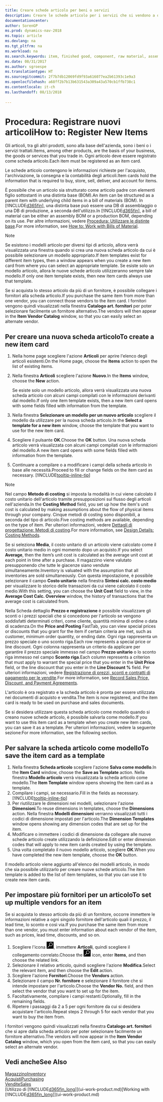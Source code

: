 ```yaml
---
title: Creare schede articolo per beni o servizi
description: Creare le schede articolo per i servizi che si vendono a ora e per i prodotti fisici, ad esempio articoli di assemblaggio, prodotti finiti, componenti o materie prime, che si vendono dal magazzino.
documentationcenter: 
author: SorenGP
ms.prod: dynamics-nav-2018
ms.topic: article
ms.devlang: na
ms.tgt_pltfrm: na
ms.workload: na
ms.search.keywords: item, finished good, component, raw material, assembly item
ms.date: 08/31/2017
ms.author: sgroespe
ms.translationtype: HT
ms.sourcegitcommit: 2f7b7db12069fd9f93a616077ea2b61393c1e9a3
ms.openlocfilehash: a68ff2b7b13b631543a309a43a570cb1ffb738c1
ms.contentlocale: it-ch
ms.lasthandoff: 08/13/2018

---
```

# <a name="how-to-register-new-items"></a><span data-ttu-id="7687a-103">Procedura: Registrare nuovi articoli</span><span class="sxs-lookup"><span data-stu-id="7687a-103">How to: Register New Items</span></span>
<span data-ttu-id="7687a-104">Gli articoli, tra gli altri prodotti, sono alla base dell'azienda, sono i beni o i servizi trattati.</span><span class="sxs-lookup"><span data-stu-id="7687a-104">Items, among other products, are the basis of your business, the goods or services that you trade in.</span></span> <span data-ttu-id="7687a-105">Ogni articolo deve essere registrato come scheda articolo.</span><span class="sxs-lookup"><span data-stu-id="7687a-105">Each item must be registered as an item card.</span></span>

<span data-ttu-id="7687a-106">Le schede articolo contengono le informazioni richieste per l'acquisto, l'archiviazione, la consegna e la contabilità degli articoli.</span><span class="sxs-lookup"><span data-stu-id="7687a-106">Item cards hold the information that is required to buy, store, sell, deliver, and account for items.</span></span>

<span data-ttu-id="7687a-107">È possibile che un articolo sia strutturato come articolo padre con elementi figlio sottostanti in una distinta base (BOM).</span><span class="sxs-lookup"><span data-stu-id="7687a-107">An item can be structured as a parent item with underlying child items in a bill of materials (BOM).</span></span> <span data-ttu-id="7687a-108">In [!INCLUDE[d365fin](includes/d365fin_md.md)], una distinta base può essere una DB di assemblaggio o una DB di produzione, a seconda dell'utilizzo.</span><span class="sxs-lookup"><span data-stu-id="7687a-108">In [!INCLUDE[d365fin](includes/d365fin_md.md)], a bill of material can be either an assembly BOM or a production BOM, depending on its use.</span></span> <span data-ttu-id="7687a-109">Per altre informazioni, vedere [Procedura: Utilizzare le distinte base](inventory-how-work-BOMs.md).</span><span class="sxs-lookup"><span data-stu-id="7687a-109">For more information, see [How to: Work with Bills of Material](inventory-how-work-BOMs.md).</span></span>

> [!NOTE]  
>   <span data-ttu-id="7687a-110">Se esistono i modelli articolo per diversi tipi di articolo, allora verrà visualizzata una finestra quando si crea una nuova scheda articolo da cui è possibile selezionare un modello appropriato.</span><span class="sxs-lookup"><span data-stu-id="7687a-110">If item templates exist for different item types, then a window appears when you create a new item card from where you can select an appropriate template.</span></span> <span data-ttu-id="7687a-111">Se esiste solo un modello articolo, allora le nuove schede articolo utilizzeranno sempre tale modello.</span><span class="sxs-lookup"><span data-stu-id="7687a-111">If only one item template exists, then new item cards always use that template.</span></span>

<span data-ttu-id="7687a-112">Se si acquista lo stesso articolo da più di un fornitore, è possibile collegare i fornitori alla scheda articolo.</span><span class="sxs-lookup"><span data-stu-id="7687a-112">If you purchase the same item from more than one vendor, you can connect those vendors to the item card.</span></span> <span data-ttu-id="7687a-113">I fornitori vengono quindi visualizzati nella finestra **Catalogo art. fornitori** per poter selezionare facilmente un fornitore alternativo.</span><span class="sxs-lookup"><span data-stu-id="7687a-113">The vendors will then appear in the **Item Vendor Catalog** window, so that you can easily select an alternate vendor.</span></span>

## <a name="to-create-a-new-item-card"></a><span data-ttu-id="7687a-114">Per creare una nuova scheda articolo</span><span class="sxs-lookup"><span data-stu-id="7687a-114">To create a new item card</span></span>
1. <span data-ttu-id="7687a-115">Nella home page scegliere l'azione **Articoli** per aprire l'elenco degli articoli esistenti.</span><span class="sxs-lookup"><span data-stu-id="7687a-115">On the Home page, choose the **Items** action to open the list of existing items.</span></span>  
2. <span data-ttu-id="7687a-116">Nella finestra **Articoli** scegliere l'azione **Nuovo**.</span><span class="sxs-lookup"><span data-stu-id="7687a-116">In the **Items** window, choose the **New** action.</span></span>

    <span data-ttu-id="7687a-117">Se esiste solo un modello articolo, allora verrà visualizzata una nuova scheda articolo con alcuni campi compilati con le informazioni derivanti dal modello.</span><span class="sxs-lookup"><span data-stu-id="7687a-117">If only one item template exists, then a new item card opens with some fields filled with information from the template.</span></span>
3. <span data-ttu-id="7687a-118">Nella finestra **Selezionare un modello per un nuovo articolo** scegliere il modello da utilizzare per la nuova scheda articolo.</span><span class="sxs-lookup"><span data-stu-id="7687a-118">In the **Select a template for a new item** window, choose the template that you want to use for the new item card.</span></span>
4. <span data-ttu-id="7687a-119">Scegliere il pulsante **OK**.</span><span class="sxs-lookup"><span data-stu-id="7687a-119">Choose the **OK** button.</span></span> <span data-ttu-id="7687a-120">Una nuova scheda articolo verrà visualizzata con alcuni campi compilati con le informazioni del modello.</span><span class="sxs-lookup"><span data-stu-id="7687a-120">A new item card opens with some fields filled with information from the template.</span></span>
5. <span data-ttu-id="7687a-121">Continuare a compilare o a modificare i campi della scheda articolo in base alle necessità.</span><span class="sxs-lookup"><span data-stu-id="7687a-121">Proceed to fill or change fields on the item card as necessary.</span></span> [!INCLUDE[tooltip-inline-tip](includes/tooltip-inline-tip_md.md)]

> [!NOTE]
> <span data-ttu-id="7687a-122">Nel campo **Metodo di costing** si imposta la modalità in cui viene calcolato il costo unitario dell'articolo tramite presupposizioni sul flusso degli articoli nell'azienda.</span><span class="sxs-lookup"><span data-stu-id="7687a-122">In the **Costing Method** field, you set up how the item's unit cost is calculated by making assumptions about the flow of physical items through your company.</span></span> <span data-ttu-id="7687a-123">Cinque metodi di costing sono disponibili, a seconda del tipo di articolo.</span><span class="sxs-lookup"><span data-stu-id="7687a-123">Five costing methods are available, depending on the type of item.</span></span> <span data-ttu-id="7687a-124">Per ulteriori informazioni, vedere [Dettagli di progettazione: Metodi di costing](design-details-costing-methods.md).</span><span class="sxs-lookup"><span data-stu-id="7687a-124">For more information, see [Design Details: Costing Methods](design-details-costing-methods.md).</span></span>
>
> <span data-ttu-id="7687a-125">Se si seleziona **Media**, il costo unitario di un articolo viene calcolato come il costo unitario medio in ogni momento dopo un acquisto.</span><span class="sxs-lookup"><span data-stu-id="7687a-125">If you select **Average**, then the item’s unit cost is calculated as the average unit cost at each point in time after a purchase.</span></span> <span data-ttu-id="7687a-126">Il magazzino viene valutato presupponendo che tutte le giacenze siano vendute simultaneamente.</span><span class="sxs-lookup"><span data-stu-id="7687a-126">Inventory is valuated with the assumption that all inventories are sold simultaneously.</span></span> <span data-ttu-id="7687a-127">Con questa impostazione, è possibile selezionare il campo **Costo unitario** nella finestra **Sintesi calc. costo medio** per visualizzare lo storico delle transazioni da cui viene calcolato il costo medio.</span><span class="sxs-lookup"><span data-stu-id="7687a-127">With this setting, you can choose the **Unit Cost** field to view, in the **Average Cost Calc. Overview** window, the history of transactions that the average cost is calculated from.</span></span>

<span data-ttu-id="7687a-128">Nella Scheda dettaglio **Prezzo e registrazione** è possibile visualizzare gli sconti o i prezzi speciali che si concedono per l'articolo se vengono soddisfatti determinati criteri, come cliente, quantità minima di ordine o data di scadenza.</span><span class="sxs-lookup"><span data-stu-id="7687a-128">On the **Price and Posting** FastTab, you can view special prices or discounts that you grant for the item if certain criteria are met, such as customer, minimum order quantity, or ending date.</span></span> <span data-ttu-id="7687a-129">Ogni riga rappresenta un prezzo speciale o uno sconto riga.</span><span class="sxs-lookup"><span data-stu-id="7687a-129">Each row represents a special price or line discount.</span></span> <span data-ttu-id="7687a-130">Ogni colonna rappresenta un criterio da applicare per garantire il prezzo speciale immesso nel campo **Prezzo unitario** o lo sconto riga immesso nel campo **Sconto riga**.</span><span class="sxs-lookup"><span data-stu-id="7687a-130">Each column represents a criterion that must apply to warrant the special price that you enter in the **Unit Price** field, or the line discount that you enter in the **Line Discount %** field.</span></span> <span data-ttu-id="7687a-131">Per ulteriori informazioni, vedere [Registrazione di prezzi, sconti e contratti di pagamento per le vendite](sales-how-record-sales-price-discount-payment-agreements.md).</span><span class="sxs-lookup"><span data-stu-id="7687a-131">For more information, see [Record Sales Price, Discount, and Payment Agreements](sales-how-record-sales-price-discount-payment-agreements.md).</span></span>

<span data-ttu-id="7687a-132">L'articolo è ora registrato e la scheda articolo è pronta per essere utilizzata nei documenti di acquisto e vendita.</span><span class="sxs-lookup"><span data-stu-id="7687a-132">The item is now registered, and the item card is ready to be used on purchase and sales documents.</span></span>

<span data-ttu-id="7687a-133">Se si desidera utilizzare questa scheda articolo come modello quando si creano nuove schede articolo, è possibile salvarla come modello.</span><span class="sxs-lookup"><span data-stu-id="7687a-133">If you want to use this item card as a template when you create new item cards, you can save it as a template.</span></span> <span data-ttu-id="7687a-134">Per ulteriori informazioni, vedere la seguente sezione:</span><span class="sxs-lookup"><span data-stu-id="7687a-134">For more information, see the following section.</span></span>

## <a name="to-save-the-item-card-as-a-template"></a><span data-ttu-id="7687a-135">Per salvare la scheda articolo come modello</span><span class="sxs-lookup"><span data-stu-id="7687a-135">To save the item card as a template</span></span>
1. <span data-ttu-id="7687a-136">Nella finestra **Scheda articolo** scegliere l'azione **Salva come modello**.</span><span class="sxs-lookup"><span data-stu-id="7687a-136">In the **Item Card** window, choose the **Save as Template** action.</span></span> <span data-ttu-id="7687a-137">Nella finestra **Modello articolo** verrà visualizzata la scheda articolo come modello.</span><span class="sxs-lookup"><span data-stu-id="7687a-137">The **Item Template** window opens showing the item card as a template.</span></span>
2. <span data-ttu-id="7687a-138">Compilare i campi, se necessario.</span><span class="sxs-lookup"><span data-stu-id="7687a-138">Fill in the fields as necessary.</span></span> [!INCLUDE[tooltip-inline-tip](includes/tooltip-inline-tip_md.md)]
3. <span data-ttu-id="7687a-139">Per riutilizzare le dimensioni nei modelli, selezionare l'azione **Dimensioni**.</span><span class="sxs-lookup"><span data-stu-id="7687a-139">To reuse dimensions in templates, choose the **Dimensions** action.</span></span> <span data-ttu-id="7687a-140">Nella finestra **Modelli dimensioni** verranno visualizzati tutti i codici di dimensione impostati per l'articolo.</span><span class="sxs-lookup"><span data-stu-id="7687a-140">The **Dimension Templates** window opens showing any dimension codes that are set up for the item.</span></span>
4. <span data-ttu-id="7687a-141">Modificare o immettere i codici di dimensione da collegare alle nuove schede articolo create utilizzando la definizione.</span><span class="sxs-lookup"><span data-stu-id="7687a-141">Edit or enter dimension codes that will apply to new item cards created by using the template.</span></span>
5. <span data-ttu-id="7687a-142">Una volta completato il nuovo modello articolo, scegliere **OK**.</span><span class="sxs-lookup"><span data-stu-id="7687a-142">When you have completed the new item template, choose the **OK** button.</span></span>

<span data-ttu-id="7687a-143">Il modello articolo viene aggiunto all'elenco dei modelli articolo, in modo che sia possibile utilizzarlo per creare nuove schede articolo.</span><span class="sxs-lookup"><span data-stu-id="7687a-143">The item template is added to the list of item templates, so that you can use it to create new item cards.</span></span>

## <a name="to-set-up-multiple-vendors-for-an-item"></a><span data-ttu-id="7687a-144">Per impostare più fornitori per un articolo</span><span class="sxs-lookup"><span data-stu-id="7687a-144">To set up multiple vendors for an item</span></span>  
<span data-ttu-id="7687a-145">Se si acquista lo stesso articolo da più di un fornitore, occorre immettere le informazioni relative a ogni singolo fornitore dell'articolo quali il prezzo, il lead time, lo sconto e così via.</span><span class="sxs-lookup"><span data-stu-id="7687a-145">If you purchase the same item from more than one vendor, you must enter information about each vendor of the item, such as prices, lead time, discounts, and so on.</span></span>  

1.  <span data-ttu-id="7687a-146">Scegliere l'icona ![Cerca pagina o report](media/ui-search/search_small.png "icona Cerca pagina o report"), immettere **Articoli**, quindi scegliere il collegamento correlato.</span><span class="sxs-lookup"><span data-stu-id="7687a-146">Choose the ![Search for Page or Report](media/ui-search/search_small.png "Search for Page or Report icon") icon, enter **Items**, and then choose the related link.</span></span>  
2.  <span data-ttu-id="7687a-147">Selezionare il relativo articolo, quindi scegliere l'azione **Modifica**.</span><span class="sxs-lookup"><span data-stu-id="7687a-147">Select the relevant item, and then choose the **Edit** action.</span></span>  
3.  <span data-ttu-id="7687a-148">Scegliere l'azione **Fornitori**.</span><span class="sxs-lookup"><span data-stu-id="7687a-148">Choose the **Vendors** action.</span></span>  
4.  <span data-ttu-id="7687a-149">Selezionare il campo **Nr. fornitore** e selezionare il fornitore che si intende impostare per l'articolo.</span><span class="sxs-lookup"><span data-stu-id="7687a-149">Choose the **Vendor No.** field, and then select the vendor that you want to set up for the item.</span></span>  
5.  <span data-ttu-id="7687a-150">Facoltativamente, compilare i campi restanti.</span><span class="sxs-lookup"><span data-stu-id="7687a-150">Optionally, fill in the remaining fields.</span></span>  
6.  <span data-ttu-id="7687a-151">Ripetere i passaggi da 2 a 5 per ogni fornitore da cui si desidera acquistare l'articolo.</span><span class="sxs-lookup"><span data-stu-id="7687a-151">Repeat steps 2 through 5 for each vendor that you want to buy the item from.</span></span>

<span data-ttu-id="7687a-152">I fornitori vengono quindi visualizzati nella finestra **Catalogo art. fornitori** che si apre dalla scheda articolo per poter selezionare facilmente un fornitore alternativo.</span><span class="sxs-lookup"><span data-stu-id="7687a-152">The vendors will now appear in the **Item Vendor Catalog** window, which you open from the item card, so that you can easily select an alternate vendor.</span></span>

## <a name="see-also"></a><span data-ttu-id="7687a-153">Vedi anche</span><span class="sxs-lookup"><span data-stu-id="7687a-153">See Also</span></span>
  [<span data-ttu-id="7687a-154">Magazzino</span><span class="sxs-lookup"><span data-stu-id="7687a-154">Inventory</span></span>](inventory-manage-inventory.md)  
  [<span data-ttu-id="7687a-155">Acquisti</span><span class="sxs-lookup"><span data-stu-id="7687a-155">Purchasing</span></span>](purchasing-manage-purchasing.md)  
  [<span data-ttu-id="7687a-156">Vendite</span><span class="sxs-lookup"><span data-stu-id="7687a-156">Sales</span></span>](sales-manage-sales.md)  
  <span data-ttu-id="7687a-157">[Utilizzo di [!INCLUDE[d365fin_long](includes/d365fin_long_md.md)]](ui-work-product.md)</span><span class="sxs-lookup"><span data-stu-id="7687a-157">[Working with [!INCLUDE[d365fin_long](includes/d365fin_long_md.md)]](ui-work-product.md)</span></span>

# #

